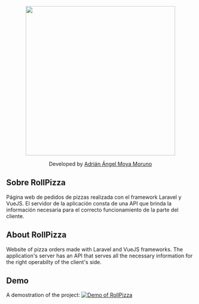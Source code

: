<div align="center">
    <img width="400" src="https://www.driangel.com/img/LoguitoRollPizza.png"></img>
</div>
<p align="center">
    Developed by <a href="https://www.driangel.com">Adrián Ángel Moya Moruno</a>
</p>

## Sobre RollPizza

Página web de pedidos de pizzas realizada con el framework Laravel y VueJS. El servidor de la aplicación consta de una API que brinda la información necesaria para el correcto funcionamiento de la parte del cliente.

## About RollPizza

Website of pizza orders made with Laravel and VueJS frameworks. The application's server has an API that serves all the necessary information for the right operabilty of the client's side.

## Demo

A demostration of the project:
[![Demo of RollPizza](https://www.driangel.com/img/LoguitoRollPizza.png)](https://www.youtube.com/watch?v=u0T68uv6OjM "RollPizza Project Review - Developed with Laravel and VueJs")

